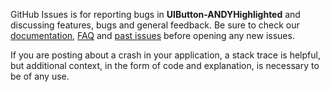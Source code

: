 GitHub Issues is for reporting bugs in **UIButton-ANDYHighlighted** and discussing features, bugs and general feedback. Be sure to check our [documentation](http://cocoadocs.org/docsets/UIButton-ANDYHighlighted), [FAQ](https://github.com/NSElvis/UIButton-ANDYHighlighted/wiki/FAQ) and [past issues](https://github.com/NSElvis/UIButton-ANDYHighlighted/issues?state=closed) before opening any new issues.

If you are posting about a crash in your application, a stack trace is helpful, but additional context, in the form of code and explanation, is necessary to be of any use.
